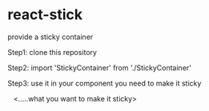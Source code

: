 # react-stick
provide a sticky container

Step1:
  clone this repository

Step2:
  import 'StickyContainer' from './StickyContainer'

Step3:
  use it in your component you need to make it sticky
  
 <StickyContainer>
    <.....what you want to make it sticky>
  </StickContainer>
